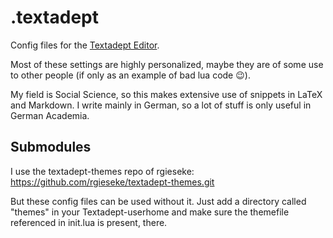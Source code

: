 # .textadept
Config files for the [Textadept Editor](https://foicica.com/textadept/).

Most of these settings are highly personalized, maybe they are of some use to
other people (if only as an example of bad lua code 😉). 

My field is Social Science, so this makes extensive use of snippets in LaTeX 
and Markdown.
I write mainly in German, so a lot of stuff is only useful in German Academia.

## Submodules
I use the textadept-themes repo of rgieseke:
https://github.com/rgieseke/textadept-themes.git

But these config files can be used without it. Just add a directory called 
"themes" in your Textadept-userhome and make sure the themefile referenced in
init.lua is present, there.